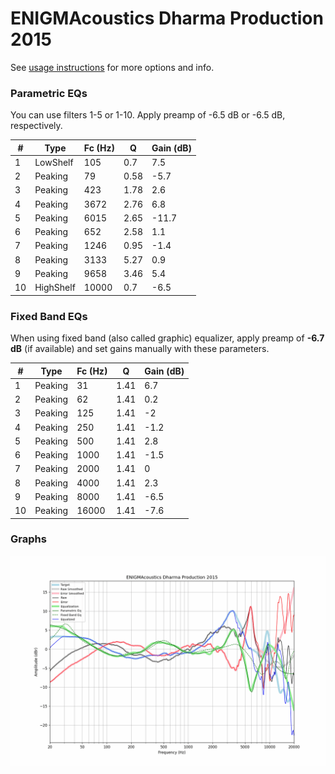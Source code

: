 # ENIGMAcoustics Dharma Production 2015
See [usage instructions](https://github.com/jaakkopasanen/AutoEq#usage) for more options and info.

### Parametric EQs
You can use filters 1-5 or 1-10. Apply preamp of -6.5 dB or -6.5 dB, respectively.

|   # | Type      |   Fc (Hz) |    Q |   Gain (dB) |
|-----|-----------|-----------|------|-------------|
|   1 | LowShelf  |       105 | 0.7  |         7.5 |
|   2 | Peaking   |        79 | 0.58 |        -5.7 |
|   3 | Peaking   |       423 | 1.78 |         2.6 |
|   4 | Peaking   |      3672 | 2.76 |         6.8 |
|   5 | Peaking   |      6015 | 2.65 |       -11.7 |
|   6 | Peaking   |       652 | 2.58 |         1.1 |
|   7 | Peaking   |      1246 | 0.95 |        -1.4 |
|   8 | Peaking   |      3133 | 5.27 |         0.9 |
|   9 | Peaking   |      9658 | 3.46 |         5.4 |
|  10 | HighShelf |     10000 | 0.7  |        -6.5 |

### Fixed Band EQs
When using fixed band (also called graphic) equalizer, apply preamp of **-6.7 dB** (if available) and set gains manually with these parameters.

|   # | Type    |   Fc (Hz) |    Q |   Gain (dB) |
|-----|---------|-----------|------|-------------|
|   1 | Peaking |        31 | 1.41 |         6.7 |
|   2 | Peaking |        62 | 1.41 |         0.2 |
|   3 | Peaking |       125 | 1.41 |        -2   |
|   4 | Peaking |       250 | 1.41 |        -1.2 |
|   5 | Peaking |       500 | 1.41 |         2.8 |
|   6 | Peaking |      1000 | 1.41 |        -1.5 |
|   7 | Peaking |      2000 | 1.41 |         0   |
|   8 | Peaking |      4000 | 1.41 |         2.3 |
|   9 | Peaking |      8000 | 1.41 |        -6.5 |
|  10 | Peaking |     16000 | 1.41 |        -7.6 |

### Graphs
![](./ENIGMAcoustics%20Dharma%20Production%202015.png)
